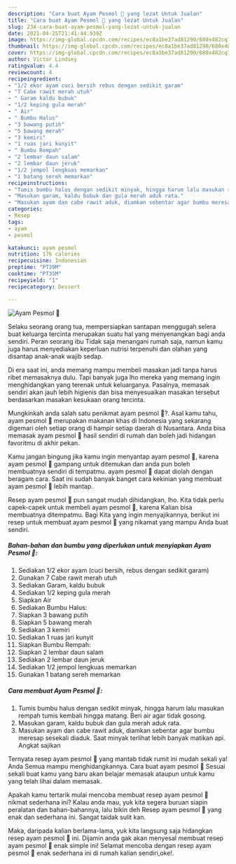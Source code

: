 ```yaml
---
description: "Cara buat Ayam Pesmol 🍗 yang lezat Untuk Jualan"
title: "Cara buat Ayam Pesmol 🍗 yang lezat Untuk Jualan"
slug: 234-cara-buat-ayam-pesmol-yang-lezat-untuk-jualan
date: 2021-04-25T21:41:44.939Z
image: https://img-global.cpcdn.com/recipes/ec8a1be37ad81290/680x482cq70/ayam-pesmol-🍗-foto-resep-utama.jpg
thumbnail: https://img-global.cpcdn.com/recipes/ec8a1be37ad81290/680x482cq70/ayam-pesmol-🍗-foto-resep-utama.jpg
cover: https://img-global.cpcdn.com/recipes/ec8a1be37ad81290/680x482cq70/ayam-pesmol-🍗-foto-resep-utama.jpg
author: Victor Lindsey
ratingvalue: 4.4
reviewcount: 4
recipeingredient:
- "1/2 ekor ayam cuci bersih rebus dengan sedikit garam"
- "7 Cabe rawit merah utuh"
- " Garam kaldu bubuk"
- "1/2 keping gula merah"
- " Air"
- " Bumbu Halus"
- "3 bawang putih"
- "5 bawang merah"
- "3 kemiri"
- "1 ruas jari kunyit"
- " Bumbu Rempah"
- "2 lembar daun salam"
- "2 lembar daun jeruk"
- "1/2 jempol lengkuas memarkan"
- "1 batang sereh memarkan"
recipeinstructions:
- "Tumis bumbu halus dengan sedikit minyak, hingga harum lalu masukan rempah tumis kembali hingga matang. Beri air agar tidak gosong."
- "Masukan garam, kaldu bubuk dan gula merah aduk rata."
- "Masukan ayam dan cabe rawit aduk, diamkan sebentar agar bumbu meresap sesekali diaduk. Saat minyak terlihat lebih banyak matikan api. Angkat sajikan"
categories:
- Resep
tags:
- ayam
- pesmol

katakunci: ayam pesmol 
nutrition: 176 calories
recipecuisine: Indonesian
preptime: "PT39M"
cooktime: "PT35M"
recipeyield: "1"
recipecategory: Dessert

---
```



![Ayam Pesmol 🍗](https://img-global.cpcdn.com/recipes/ec8a1be37ad81290/680x482cq70/ayam-pesmol-🍗-foto-resep-utama.jpg)

Selaku seorang orang tua, mempersiapkan santapan menggugah selera buat keluarga tercinta merupakan suatu hal yang menyenangkan bagi anda sendiri. Peran seorang ibu Tidak saja menangani rumah saja, namun kamu juga harus menyediakan keperluan nutrisi terpenuhi dan olahan yang disantap anak-anak wajib sedap.

Di era  saat ini, anda memang mampu membeli masakan jadi tanpa harus ribet memasaknya dulu. Tapi banyak juga lho mereka yang memang ingin menghidangkan yang terenak untuk keluarganya. Pasalnya, memasak sendiri akan jauh lebih higienis dan bisa menyesuaikan masakan tersebut berdasarkan masakan kesukaan orang tercinta. 



Mungkinkah anda salah satu penikmat ayam pesmol 🍗?. Asal kamu tahu, ayam pesmol 🍗 merupakan makanan khas di Indonesia yang sekarang digemari oleh setiap orang di hampir setiap daerah di Nusantara. Anda bisa memasak ayam pesmol 🍗 hasil sendiri di rumah dan boleh jadi hidangan favoritmu di akhir pekan.

Kamu jangan bingung jika kamu ingin menyantap ayam pesmol 🍗, karena ayam pesmol 🍗 gampang untuk ditemukan dan anda pun boleh membuatnya sendiri di tempatmu. ayam pesmol 🍗 dapat diolah dengan beragam cara. Saat ini sudah banyak banget cara kekinian yang membuat ayam pesmol 🍗 lebih mantap.

Resep ayam pesmol 🍗 pun sangat mudah dihidangkan, lho. Kita tidak perlu capek-capek untuk membeli ayam pesmol 🍗, karena Kalian bisa membuatnya ditempatmu. Bagi Kita yang ingin menyajikannya, berikut ini resep untuk membuat ayam pesmol 🍗 yang nikamat yang mampu Anda buat sendiri.

<!--inarticleads1-->

##### Bahan-bahan dan bumbu yang diperlukan untuk menyiapkan Ayam Pesmol 🍗:

1. Sediakan 1/2 ekor ayam (cuci bersih, rebus dengan sedikit garam)
1. Gunakan 7 Cabe rawit merah utuh
1. Sediakan  Garam, kaldu bubuk
1. Sediakan 1/2 keping gula merah
1. Siapkan  Air
1. Sediakan  Bumbu Halus:
1. Siapkan 3 bawang putih
1. Siapkan 5 bawang merah
1. Sediakan 3 kemiri
1. Sediakan 1 ruas jari kunyit
1. Siapkan  Bumbu Rempah:
1. Siapkan 2 lembar daun salam
1. Sediakan 2 lembar daun jeruk
1. Sediakan 1/2 jempol lengkuas memarkan
1. Gunakan 1 batang sereh memarkan




<!--inarticleads2-->

##### Cara membuat Ayam Pesmol 🍗:

1. Tumis bumbu halus dengan sedikit minyak, hingga harum lalu masukan rempah tumis kembali hingga matang. Beri air agar tidak gosong.
1. Masukan garam, kaldu bubuk dan gula merah aduk rata.
1. Masukan ayam dan cabe rawit aduk, diamkan sebentar agar bumbu meresap sesekali diaduk. Saat minyak terlihat lebih banyak matikan api. Angkat sajikan




Ternyata resep ayam pesmol 🍗 yang mantab tidak rumit ini mudah sekali ya! Anda Semua mampu menghidangkannya. Cara buat ayam pesmol 🍗 Sesuai sekali buat kamu yang baru akan belajar memasak ataupun untuk kamu yang telah lihai dalam memasak.

Apakah kamu tertarik mulai mencoba membuat resep ayam pesmol 🍗 nikmat sederhana ini? Kalau anda mau, yuk kita segera buruan siapin peralatan dan bahan-bahannya, lalu bikin deh Resep ayam pesmol 🍗 yang enak dan sederhana ini. Sangat taidak sulit kan. 

Maka, daripada kalian berlama-lama, yuk kita langsung saja hidangkan resep ayam pesmol 🍗 ini. Dijamin anda gak akan menyesal membuat resep ayam pesmol 🍗 enak simple ini! Selamat mencoba dengan resep ayam pesmol 🍗 enak sederhana ini di rumah kalian sendiri,oke!.

